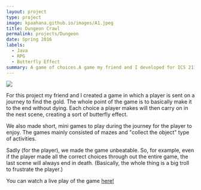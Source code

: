 ```yaml
---
layout: project
type: project
image: kpaahana.github.io/images/A1.jpeg
title: Dungeon Crawl
permalink: projects/Dungeon
date: Spring 2016
labels:
  - Java
  - RPG
  - Butterfly Effect
summary: A game of choices.A game my friend and I developed for ICS 211.
---
```


<img class="ui image" src="kpaahana.github.io/images/characterFront.png"> 

For this project my friend and I created a game in which a player is sent on a journey to find the gold. The whole point of the game is to basically make it to the end without dying. Each choice a player makes will then carry on in the next scene, creating a sort of butterfly effect. 

We also made short, mini games to play during the journey for the player to enjoy. The games mainly consisted of mazes and "collect the object" type of activities. 

Sadly (for the player), we made the game unbeatable. So, for example, even if the player made all the correct choices through out the entire game, the last scene will always end in death. (Basically, the whole thing is a big troll to frustrate the player.) 


You can watch a live play of the game [here!](https://www.youtube.com/watch?v=4afGYOyj8yo)



